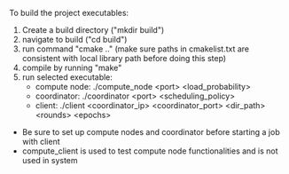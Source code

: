 To build the project executables:

1. Create a build directory ("mkdir build")
2. navigate to build ("cd build")
3. run command "cmake .." (make sure paths in cmakelist.txt are consistent with local library path before doing this step)
4. compile by running "make"
5. run selected executable:
    - compute node: ./compute_node &lt;port&gt; <load_probability>
    - coordinator: ./coordinator &lt;port&gt; <scheduling_policy>
    - client: ./client <coordinator_ip> <coordinator_port> <dir_path> &lt;rounds&gt; &lt;epochs&gt;

* Be sure to set up compute nodes and coordinator before starting a job with client
* compute_client is used to test compute node functionalities and is not used in system

